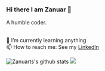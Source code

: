 ### Hi there I am Zanuar 👋

<!--
**zanuarts/zanuarts** is a ✨ _special_ ✨ repository because its `README.md` (this file) appears on your GitHub profile.

Here are some ideas to get you started:

- 🔭 I’m currently working on ...
- 🌱 I’m currently learning ...
- 👯 I’m looking to collaborate on ...
- 🤔 I’m looking for help with ...
- 💬 Ask me about ...
- 📫 How to reach me: ...
- 😄 Pronouns: ...
- ⚡ Fun fact: ...
-->

A humble coder.

<br>🌱 I’m currently learning anything
<br>📫 How to reach me: See my <a href="https://www.linkedin.com/in/zanuar-er">LinkedIn</a> 

![Zanuarts's github stats](https://github-readme-stats.sera5-dev.vercel.app/api?username=zanuarts&show_stars=true&show_icons=true&count_private=true&include_all_commits=true&title_color=000000&icon_color=000000)
<img src="https://github-readme-stats.sera5-dev.vercel.app/api/top-langs/?username=zanuarts&hide_border=true&layout=compact&title_color=000000&tetx_color=000000&hide=jupyter%20notebook" width="">
